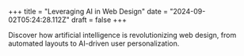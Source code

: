 +++
title = "Leveraging AI in Web Design"
date = "2024-09-02T05:24:28.112Z"
draft = false
+++

  Discover how artificial intelligence is revolutionizing web design, from automated layouts to AI-driven user personalization.
        